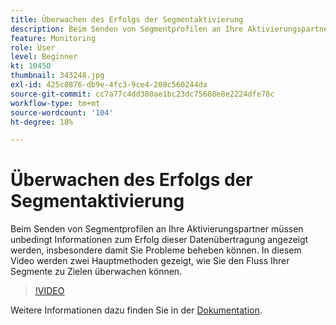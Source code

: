 ```yaml
---
title: Überwachen des Erfolgs der Segmentaktivierung
description: Beim Senden von Segmentprofilen an Ihre Aktivierungspartner müssen unbedingt Informationen zum Erfolg dieser Datenübertragung angezeigt werden. Dies gilt insbesondere für y.. (Beschreibungen sollten zwischen 60 und 160 Zeichen lang sein)
feature: Monitoring
role: User
level: Beginner
kt: 10450
thumbnail: 343248.jpg
exl-id: 425c8876-db9e-4fc3-9ce4-208c560244da
source-git-commit: cc7a77c4dd380ae1bc23dc75608e8e2224dfe78c
workflow-type: tm+mt
source-wordcount: '104'
ht-degree: 18%

---
```


# Überwachen des Erfolgs der Segmentaktivierung

Beim Senden von Segmentprofilen an Ihre Aktivierungspartner müssen unbedingt Informationen zum Erfolg dieser Datenübertragung angezeigt werden, insbesondere damit Sie Probleme beheben können. In diesem Video werden zwei Hauptmethoden gezeigt, wie Sie den Fluss Ihrer Segmente zu Zielen überwachen können.

>[!VIDEO](https://video.tv.adobe.com/v/343248/?quality=12&learn=on)

Weitere Informationen dazu finden Sie in der [Dokumentation](https://experienceleague.adobe.com/docs/experience-platform/dataflows/ui/monitor-segments.html?lang=en).
